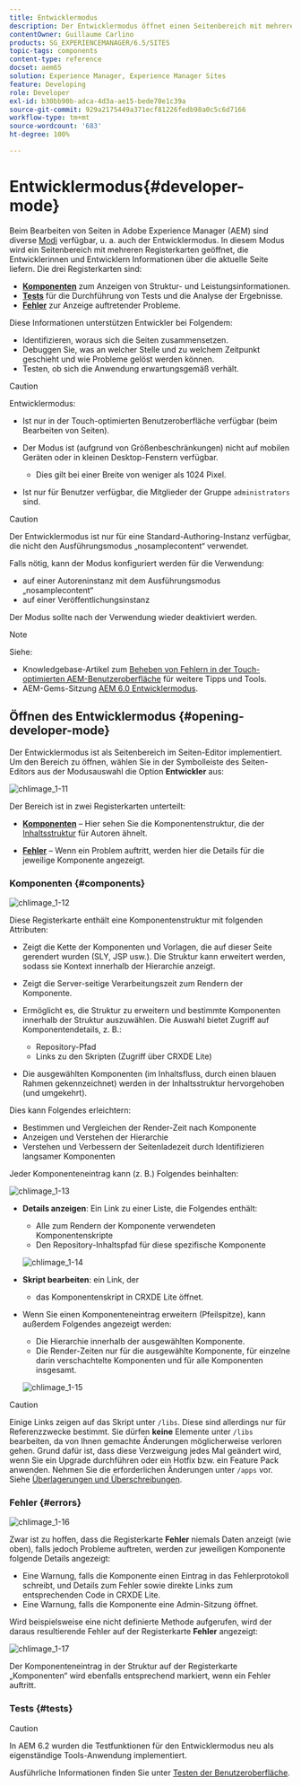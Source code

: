 ```yaml
---
title: Entwicklermodus
description: Der Entwicklermodus öffnet einen Seitenbereich mit mehreren Registerkarten mit Informationen für Entwickelnde zur aktuellen Seite.
contentOwner: Guillaume Carlino
products: SG_EXPERIENCEMANAGER/6.5/SITES
topic-tags: components
content-type: reference
docset: aem65
solution: Experience Manager, Experience Manager Sites
feature: Developing
role: Developer
exl-id: b30bb90b-adca-4d3a-ae15-bede70e1c39a
source-git-commit: 929a2175449a371ecf81226fedb98a0c5c6d7166
workflow-type: tm+mt
source-wordcount: '683'
ht-degree: 100%

---
```


# Entwicklermodus{#developer-mode}

Beim Bearbeiten von Seiten in Adobe Experience Manager (AEM) sind diverse [Modi](/help/sites-authoring/author-environment-tools.md#modestouchoptimizedui) verfügbar, u. a. auch der Entwicklermodus. In diesem Modus wird ein Seitenbereich mit mehreren Registerkarten geöffnet, die Entwicklerinnen und Entwicklern Informationen über die aktuelle Seite liefern. Die drei Registerkarten sind:

* **[Komponenten](#components)** zum Anzeigen von Struktur- und Leistungsinformationen.
* **[Tests](#tests)** für die Durchführung von Tests und die Analyse der Ergebnisse.
* **[Fehler](#errors)** zur Anzeige auftretender Probleme.

Diese Informationen unterstützen Entwickler bei Folgendem:

* Identifizieren, woraus sich die Seiten zusammensetzen.
* Debuggen Sie, was an welcher Stelle und zu welchem Zeitpunkt geschieht und wie Probleme gelöst werden können.
* Testen, ob sich die Anwendung erwartungsgemäß verhält.

>[!CAUTION]
>
>Entwicklermodus:
>
>* Ist nur in der Touch-optimierten Benutzeroberfläche verfügbar (beim Bearbeiten von Seiten).
>* Der Modus ist (aufgrund von Größenbeschränkungen) nicht auf mobilen Geräten oder in kleinen Desktop-Fenstern verfügbar.
>
>   * Dies gilt bei einer Breite von weniger als 1024 Pixel.
>* Ist nur für Benutzer verfügbar, die Mitglieder der Gruppe `administrators` sind.

>[!CAUTION]
>
>Der Entwicklermodus ist nur für eine Standard-Authoring-Instanz verfügbar, die nicht den Ausführungsmodus „nosamplecontent“ verwendet.
>
>Falls nötig, kann der Modus konfiguriert werden für die Verwendung:
>
>* auf einer Autoreninstanz mit dem Ausführungsmodus „nosamplecontent“
>* auf einer Veröffentlichungsinstanz
>
>Der Modus sollte nach der Verwendung wieder deaktiviert werden.

>[!NOTE]
>
>Siehe:
>
>* Knowledgebase-Artikel zum [Beheben von Fehlern in der Touch-optimierten AEM-Benutzeroberfläche](https://experienceleague.adobe.com/de/docs/experience-cloud-kcs/kbarticles/ka-16935) für weitere Tipps und Tools.
>* AEM-Gems-Sitzung [AEM 6.0 Entwicklermodus](https://experienceleague.adobe.com/docs/events/experience-manager-gems-recordings/gems2014/aem-developer-mode.html?lang=de).
>

## Öffnen des Entwicklermodus {#opening-developer-mode}

Der Entwicklermodus ist als Seitenbereich im Seiten-Editor implementiert. Um den Bereich zu öffnen, wählen Sie in der Symbolleiste des Seiten-Editors aus der Modusauswahl die Option **Entwickler** aus:

![chlimage_1-11](assets/chlimage_1-11.png)

Der Bereich ist in zwei Registerkarten unterteilt:

* **[Komponenten](/help/sites-developing/developer-mode.md#components)** – Hier sehen Sie die Komponentenstruktur, die der [Inhaltsstruktur](/help/sites-authoring/author-environment-tools.md#content-tree) für Autoren ähnelt.

* **[Fehler](/help/sites-developing/developer-mode.md#errors)** – Wenn ein Problem auftritt, werden hier die Details für die jeweilige Komponente angezeigt.

### Komponenten {#components}

![chlimage_1-12](assets/chlimage_1-12.png)

Diese Registerkarte enthält eine Komponentenstruktur mit folgenden Attributen:

* Zeigt die Kette der Komponenten und Vorlagen, die auf dieser Seite gerendert wurden (SLY, JSP usw.). Die Struktur kann erweitert werden, sodass sie Kontext innerhalb der Hierarchie anzeigt.
* Zeigt die Server-seitige Verarbeitungszeit zum Rendern der Komponente.
* Ermöglicht es, die Struktur zu erweitern und bestimmte Komponenten innerhalb der Struktur auszuwählen. Die Auswahl bietet Zugriff auf Komponentendetails, z. B.:

   * Repository-Pfad
   * Links zu den Skripten (Zugriff über CRXDE Lite)

* Die ausgewählten Komponenten (im Inhaltsfluss, durch einen blauen Rahmen gekennzeichnet) werden in der Inhaltsstruktur hervorgehoben (und umgekehrt).

Dies kann Folgendes erleichtern:

* Bestimmen und Vergleichen der Render-Zeit nach Komponente
* Anzeigen und Verstehen der Hierarchie
* Verstehen und Verbessern der Seitenladezeit durch Identifizieren langsamer Komponenten

Jeder Komponenteneintrag kann (z. B.) Folgendes beinhalten:

![chlimage_1-13](assets/chlimage_1-13.png)

* **Details anzeigen**: Ein Link zu einer Liste, die Folgendes enthält:

   * Alle zum Rendern der Komponente verwendeten Komponentenskripte
   * Den Repository-Inhaltspfad für diese spezifische Komponente

  ![chlimage_1-14](assets/chlimage_1-14.png)

* **Skript bearbeiten**: ein Link, der

   * das Komponentenskript in CRXDE Lite öffnet.

* Wenn Sie einen Komponenteneintrag erweitern (Pfeilspitze), kann außerdem Folgendes angezeigt werden:

   * Die Hierarchie innerhalb der ausgewählten Komponente.
   * Die Render-Zeiten nur für die ausgewählte Komponente, für einzelne darin verschachtelte Komponenten und für alle Komponenten insgesamt.

  ![chlimage_1-15](assets/chlimage_1-15.png)

>[!CAUTION]
>
>Einige Links zeigen auf das Skript unter `/libs`. Diese sind allerdings nur für Referenzzwecke bestimmt. Sie dürfen **keine** Elemente unter `/libs` bearbeiten, da von Ihnen gemachte Änderungen möglicherweise verloren gehen. Grund dafür ist, dass diese Verzweigung jedes Mal geändert wird, wenn Sie ein Upgrade durchführen oder ein Hotfix bzw. ein Feature Pack anwenden. Nehmen Sie die erforderlichen Änderungen unter `/apps` vor. Siehe [Überlagerungen und Überschreibungen](/help/sites-developing/overlays.md).

### Fehler {#errors}

![chlimage_1-16](assets/chlimage_1-16.png)

Zwar ist zu hoffen, dass die Registerkarte **Fehler** niemals Daten anzeigt (wie oben), falls jedoch Probleme auftreten, werden zur jeweiligen Komponente folgende Details angezeigt:

* Eine Warnung, falls die Komponente einen Eintrag in das Fehlerprotokoll schreibt, und Details zum Fehler sowie direkte Links zum entsprechenden Code in CRXDE Lite.
* Eine Warnung, falls die Komponente eine Admin-Sitzung öffnet.

Wird beispielsweise eine nicht definierte Methode aufgerufen, wird der daraus resultierende Fehler auf der Registerkarte **Fehler** angezeigt:

![chlimage_1-17](assets/chlimage_1-17.png)

Der Komponenteneintrag in der Struktur auf der Registerkarte „Komponenten“ wird ebenfalls entsprechend markiert, wenn ein Fehler auftritt.

### Tests {#tests}

>[!CAUTION]
>
>In AEM 6.2 wurden die Testfunktionen für den Entwicklermodus neu als eigenständige Tools-Anwendung implementiert.
>
>Ausführliche Informationen finden Sie unter [Testen der Benutzeroberfläche](/help/sites-developing/hobbes.md).
